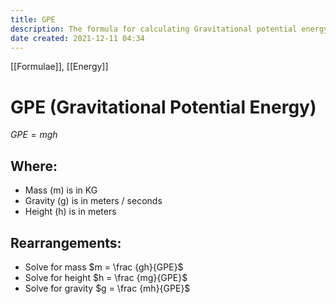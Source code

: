 ```yaml
---
title: GPE
description: The formula for calculating Gravitational potential energy.
date created: 2021-12-11 04:34
---
```


[[Formulae]], [[Energy]]

# GPE (Gravitational Potential Energy)

$GPE = mgh$

## Where:

- Mass (m) is in KG
- Gravity (g) is in meters / seconds
- Height (h) is in meters

## Rearrangements:

- Solve for mass $m = \frac {gh}{GPE}$
- Solve for height $h = \frac {mg}{GPE}$
- Solve for gravity $g = \frac {mh}{GPE}$
